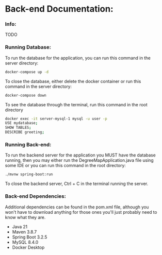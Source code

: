 # Back-end Documentation:

### Info:
TODO

### Running Database:
To run the database for the application, you can run this command in the server directory:
``` bash
docker-compose up -d
```
To close the database, either delete the docker container or run this command in the server directory:
``` bash
docker-compose down 
```
To see the database through the terminal, run this command in the root directory
``` bash
docker exec -it server-mysql-1 mysql -u user -p
USE mydatabase;
SHOW TABLES;
DESCRIBE greeting;
```

### Running Back-end:
To run the backend server for the application you MUST have the database running, then you may either run the DegreeMapApplication.java file using some IDE or you can run this command in the root directory:
``` bash
./mvnw spring-boot:run
```
To close the backend server, Ctrl + C in the terminal running the server.

### Back-end Dependencies:
Additional dependencies can be found in the pom.xml file, although you won't have to download anything for those ones you'll just probably need to know what they are.
- Java 21
- Maven 3.8.7
- Spring Boot 3.2.5
- MySQL 8.4.0
- Docker Desktop